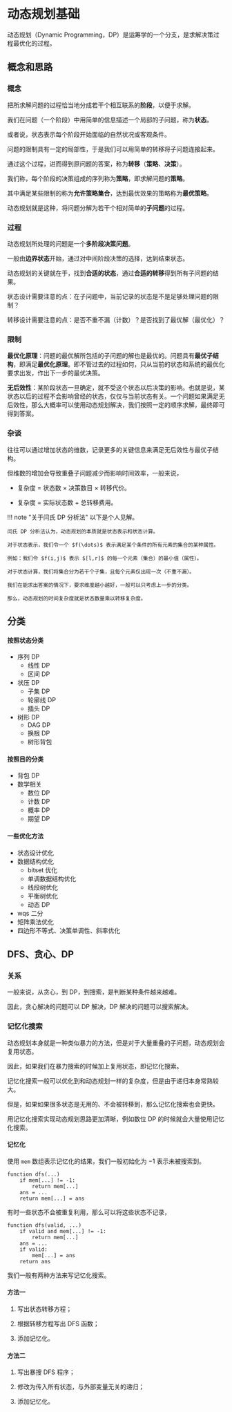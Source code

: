 # 动态规划基础

动态规划（Dynamic Programming，DP）是运筹学的一个分支，是求解决策过程最优化的过程。

## 概念和思路

### 概念

把所求解问题的过程恰当地分成若干个相互联系的**阶段**，以便于求解。

我们在问题（一个阶段）中用简单的信息描述一个局部的子问题，称为**状态**。

或者说，状态表示每个阶段开始面临的自然状况或客观条件。

问题的限制具有一定的局部性，于是我们可以用简单的转移将子问题连接起来。

通过这个过程，进而得到原问题的答案，称为**转移**（**策略**、**决策**）。

我们称，每个阶段的决策组成的序列称为**策略**，即求解问题的**策略**。

其中满足某些限制的称为**允许策略集合**，达到最优效果的策略称为**最优策略**。 

动态规划就是这种，将问题分解为若干个相对简单的**子问题**的过程。

### 过程

动态规划所处理的问题是一个**多阶段决策问题**。

一般由**边界状态**开始，通过对中间阶段决策的选择，达到结束状态。

动态规划的关键就在于，找到**合适的状态**，通过**合适的转移**得到所有子问题的结果。

状态设计需要注意的点：在子问题中，当前记录的状态是不是足够处理问题的限制？

转移设计需要注意的点：是否不重不漏（计数）？是否找到了最优解（最优化）？

### 限制

**最优化原理**：问题的最优解所包括的子问题的解也是最优的。问题具有**最优子结构**，即满足**最优化原理**。即不管过去的过程如何，只从当前的状态和系统的最优化要求出发，作出下一步的最优决策。

**无后效性**：某阶段状态一旦确定，就不受这个状态以后决策的影响。也就是说，某状态以后的过程不会影响曾经的状态，仅仅与当前状态有关。一个问题如果满足无后效性，那么大概率可以使用动态规划解决，我们按照一定的顺序求解，最终即可得到答案。

### 杂谈

往往可以通过增加状态的维数，记录更多的关键信息来满足无后效性与最优子结构。

但维数的增加会导致重叠子问题减少而影响时间效率，一般来说，

+ 复杂度 $=$ 状态数 $\times$ 决策数目 $\times$ 转移代价。

+ 复杂度 $=$ 实际状态数 $+$ 总转移费用。

!!! note "关于闫氏 DP 分析法"
    以下是个人见解。

    闫氏 DP 分析法认为，动态规划的本质就是状态表示和状态计算。

    对于状态表示，我们令一个 $f(\dots)$ 表示满足某个条件的所有元素的集合的某种属性。

    例如：我们令 $f(i,j)$ 表示 $[l,r]$ 的每一个元素（集合）的最小值（属性）。

    对于状态计算，我们将集合分为若干个子集，且每个元素仅出现一次（不重不漏）。

    我们在能求出答案的情况下，要求维度越小越好，一般可以只考虑上一步的分类。

    那么，动态规划的时间复杂度就是状态数量乘以转移复杂度。

## 分类

#### 按照状态分类

+ 序列 DP
    + 线性 DP
    + 区间 DP
+ 状压 DP
    + 子集 DP
    + 轮廓线 DP
    + 插头 DP
+ 树形 DP
    + DAG DP
    + 换根 DP
    + 树形背包

#### 按照目的分类

+ 背包 DP
+ 数学相关
    + 数位 DP
    + 计数 DP
    + 概率 DP
    + 期望 DP

#### 一些优化方法

+ 状态设计优化
+ 数据结构优化
    + bitset 优化
    + 单调数据结构优化
    + 线段树优化
    + 平衡树优化
    + 动态 DP
+ wqs 二分
+ 矩阵乘法优化
+ 四边形不等式、决策单调性、斜率优化

## DFS、贪心、DP

### 关系

一般来说，从贪心，到 DP，到搜索，是判断某种条件越来越难。

因此，贪心解决的问题可以 DP 解决，DP 解决的问题可以搜索解决。

### 记忆化搜索

动态规划本身就是一种类似暴力的方法，但是对于大量重叠的子问题，动态规划会复用状态。

因此，如果我们在暴力搜索的时候加上复用状态，即记忆化搜索。

记忆化搜索一般可以优化到和动态规划一样的复杂度，但是由于递归本身常熟较大。

但是，如果如果很多状态是无用的、不会被转移到，那么记忆化搜索也会更快。

用记忆化搜索实现动态规划思路更加清晰，例如数位 DP 的时候就会大量使用记忆化搜索。

#### 记忆化

使用 `mem` 数组表示记忆化的结果，我们一般初始化为 $-1$ 表示未被搜索到。

```delphi
function dfs(...)
    if mem[...] != -1:
        return mem[...]
    ans = ...
    return mem[...] = ans
```

有时一些状态不会被重复利用，那么可以将这些状态不记录，

```delphi
function dfs(valid, ...)
    if valid and mem[...] != -1:
        return mem[...]
    ans = ...
    if valid:
        mem[...] = ans
    return ans
```

我们一般有两种方法来写记忆化搜索。

#### 方法一

1. 写出状态转移方程；

2. 根据转移方程写出 DFS 函数；

3. 添加记忆化。

#### 方法二

1. 写出暴搜 DFS 程序；

2. 修改为传入所有状态，与外部变量无关的递归；

3. 添加记忆化。